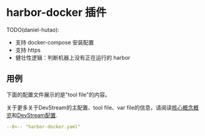 # harbor-docker 插件

TODO(daniel-hutao):
- 支持 docker-compose 安装配置
- 支持 https
- 健壮性逻辑：判断机器上没有正在运行的 harbor

## 用例

下面的配置文件展示的是"tool file"的内容。

关于更多关于DevStream的主配置、tool file、var file的信息，请阅读[核心概念概览](../core-concepts/overview.zh.md)和[DevStream配置](../core-concepts/config.zh.md).

``` yaml
--8<-- "harbor-docker.yaml"
```
